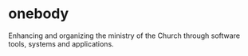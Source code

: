 # onebody
Enhancing and organizing the ministry of the Church through software tools, systems and applications.
